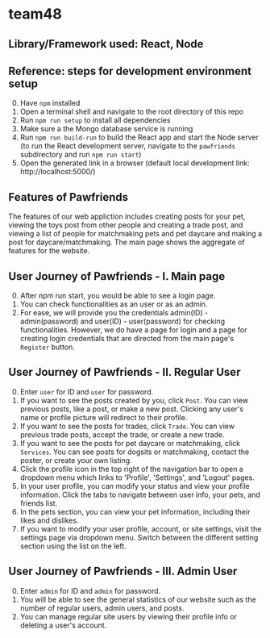 # team48

## Library/Framework used: React, Node
## Reference: steps for development environment setup
0. Have `npm` installed
1. Open a terminal shell and navigate to the root directory of this repo
2. Run `npm run setup` to install all dependencies
3. Make sure a the Mongo database service is running
4. Run `npm run build-run` to build the React app and start the Node server (to run the React development server, navigate to the `pawfriends` subdirectory and run `npm run start`)
5. Open the generated link in a browser (default local development link: http://localhost:5000/)

## Features of Pawfriends
The features of our web appliction includes creating posts for your pet, viewing the toys post from other people and creating a trade post, and viewing a list of people for matchmaking pets and pet daycare and making a post for daycare/matchmaking. The main page shows the aggregate of features for the website.

## User Journey of Pawfriends - I. Main page
0. After npm run start, you would be able to see a login page.
1. You can check functionalities as an user or as an admin. 
2. For ease, we will provide you the credentials admin(ID) - admin(password) and user(ID) - user(password) for checking functionalities. However, we do have a page for login and a page for creating login credentials that are directed from the main page's `Register` button.

## User Journey of Pawfriends - II. Regular User
0. Enter `user` for ID and `user` for password.
1. If you want to see the posts created by you, click `Post`. You can view previous posts, like a post, or make a new post. Clicking any user's name or profile picture will redirect to their profile.
2. If you want to see the posts for trades, click `Trade`. You can view previous trade posts, accept the trade, or create a new trade.
3. If you want to see the posts for pet daycare or matchmaking, click `Services`. You can see posts for dogsits or matchmaking, contact the poster, or create your own listing.
3. Click the profile icon in the top right of the navigation bar to open a dropdown menu which links to 'Profile', 'Settings', and 'Logout' pages.
4. In your user profile, you can modify your status and view your profile information. Click the tabs to navigate between user info, your pets, and friends list.
5. In the pets section, you can view your pet information, including their likes and dislikes.
6. If you want to modify your user profile, account, or site settings, visit the settings page via dropdown menu. Switch between the different setting section using the list on the left.


## User Journey of Pawfriends - III. Admin User
0. Enter `admin` for ID and `admin` for password.
1. You will be able to see the general statistics of our website such as the number of regular users, admin users, and posts.
2. You can manage regular site users by viewing their profile info or deleting a user's account.
